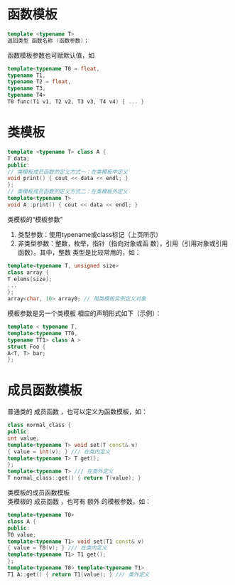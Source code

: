 函数模板
===
```cpp
template <typename T>  
返回类型 函数名称 (函数参数)；  
```

函数模板参数也可赋默认值，如
```cpp
template<typename T0 = float,
typename T1,
typename T2 = float,
typename T3,
typename T4>
T0 func(T1 v1, T2 v2, T3 v3, T4 v4) { ... }
```

类模板
===
```cpp
template <typename T> class A {
T data;
public:
// 类模板成员函数的定义⽅式⼀：在类模板中定义
void print() { cout << data << endl; }
};
// 类模板成员函数的定义⽅式⼆：在类模板外定义
template<typename T>
void A::print() { cout << data << endl; }
```
类模板的“模板参数”
1. 类型参数：使用typename或class标记（上页所示）
2. 非类型参数：整数，枚举，指针（指向对象或函
数），引用（引用对象或引用函数）。其中，整数
类型是比较常用的，如：
```cpp
template<typename T, unsigned size>
class array {
T elems[size];
...
};
array<char, 10> array0; // 用类模板实例定义对象
```

模板参数是另⼀个类模板
相应的声明形式如下（示例）：
```cpp
template < typename T,
template<typename TT0,
typename TT1> class A >
struct Foo {
A<T, T> bar;
};
```

成员函数模板
===
普通类的 成员函数 ，也可以定义为函数模板，如：
```cpp
class normal_class {
public:
int value;
template<typename T> void set(T const& v)
{ value = int(v); } /// 在类内定义
template<typename T> T get();
};
template<typename T> /// 在类外定义
T normal_class::get() { return T(value); }
```
类模板的成员函数模板  
类模板的 成员函数 ，也可有 额外 的模板参数，如：
```cpp
template<typename T0>
class A {
public:
T0 value;
template<typename T1> void set(T1 const& v)
{ value = T0(v); } /// 在类内定义
template<typename T1> T1 get();
};
template<typename T0> template<typename T1>
T1 A::get() { return T1(value); } /// 类外定义
```
